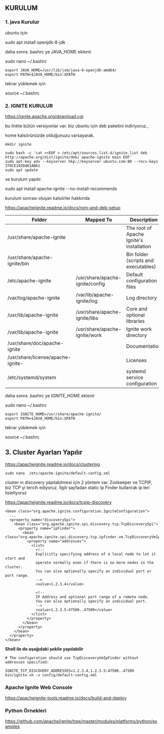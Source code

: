 ## KURULUM

### 1. java Kurulur

ubuntu için

sudo apt install openjdk-8-jdk

daha sonra .bashrc ye JAVA_HOME eklenir

sudo nano ~/.bashrc

```
export JAVA_HOME=/usr/lib/jvm/java-8-openjdk-amd64/
export PATH=$JAVA_HOME/bin:$PATH
```

tekrar yüklemek için

source  ~/.bashrc

### 2. IGNITE KURULUR

https://ignite.apache.org/download.cgi

bu linkte bütün versiyonlar var. biz ubuntu için deb paketini indiriyoruz.,

home kalsörünüzde olduğunuzu varsayarak.
```
mkdir ignite

sudo bash -c 'cat <<EOF > /etc/apt/sources.list.d/ignite.list deb http://apache.org/dist/ignite/deb/ apache-ignite main EOF'
sudo apt-key adv --keyserver hkp://keyserver.ubuntu.com:80 --recv-keys 379CE192D401AB61
sudo apt update
```
ve kurulum yapılır.

sudo apt install apache-ignite --no-install-recommends

kurulum sonrası oluşan kalsörler hakkında

https://apacheignite.readme.io/docs/rpm-and-deb-setup


|Folder|Mapped To|Description|
|------|---------|-----------|
|/usr/share/apache-ignite| |The root of Apache Ignite's installation|
|/usr/share/apache-ignite/bin||Bin folder (scripts and executables)|
|/etc/apache-ignite|/usr/share/apache-ignite/config|Default configuration files|
|/var/log/apache-ignite|/var/lib/apache-ignite/log|Log directory|
|/usr/lib/apache-ignite|/usr/share/apache-ignite/libs|Core and optional libraries|
|/var/lib/apache-ignite|/usr/share/apache-ignite/work|Ignite work directory|
|/usr/share/doc/apache-ignite| |Documentation|
|/usr/share/license/apache-ignite-<version>| |Licenses|
|/etc/systemd/system| |systemd service configuration|


daha sonra .bashrc ye IGNITE_HOME eklenir


sudo nano ~/.bashrc


```
export IGNITE_HOME=/usr/share/apache-ignite/
export PATH=$JAVA_HOME/bin:$PATH
```

tekrar yüklemek için

source  ~/.bashrc


## 3. Cluster Ayarları Yapılır


https://apacheignite.readme.io/docs/clustering

```
sudo nano  /etc/apache-ignite/default-config.xml

```
cluster ın discovery yapılabilmesi için 2 yöntem var. Zookeeper ve TCPIP, biz TCP yi tercih ediyoruz. İlgili sayfadan static Ip Finder kullanrak ip leri listeliyoruz



https://apacheignite.readme.io/docs/tcpip-discovery

```
<bean class="org.apache.ignite.configuration.IgniteConfiguration">
  ...
  <property name="discoverySpi">
    <bean class="org.apache.ignite.spi.discovery.tcp.TcpDiscoverySpi">
      <property name="ipFinder">
        <bean class="org.apache.ignite.spi.discovery.tcp.ipfinder.vm.TcpDiscoveryVmIpFinder">
          <property name="addresses">
            <list>
              <!-- 
              Explicitly specifying address of a local node to let it start and
              operate normally even if there is no more nodes in the cluster. 
              You can also optionally specify an individual port or port range.
              -->
              <value>1.2.3.4</value>
              
              <!-- 
              IP Address and optional port range of a remote node.
              You can also optionally specify an individual port.
              -->
              <value>1.2.3.5:47500..47509</value>
            </list>
          </property>
        </bean>
      </property>
    </bean>
  </property>
</bean>

```
__Shell ile de aşağıdaki şekile yapılabilir__

```
# The configuration should use TcpDiscoveryVmIpFinder without addresses specified:

IGNITE_TCP_DISCOVERY_ADDRESSES=1.2.3.4,1.2.3.5:47500..47509 bin/ignite.sh -v config/default-config.xml
```





### __Apache Ignite Web Console__

https://apacheignite-tools.readme.io/docs/build-and-deploy

### __Python Örnekleri__

https://github.com/apache/ignite/tree/master/modules/platforms/python/examples










 





